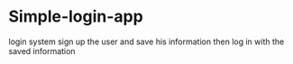 # Simple-login-app
login system sign up the user and save his information then log in with the saved information
